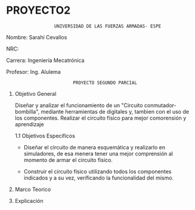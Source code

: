 # PROYECTO2

                      UNIVERSIDAD DE LAS FUERZAS ARMADAS- ESPE

Nombre: Sarahí Cevallos
 
NRC: 

Carrera: Ingeniería Mecatrónica 

Profesor: Ing. Alulema

                             PROYECTO SEGUNDO PARCIAL 

1. Objetivo General

    Diseñar y analizar el funcionamiento de un "Circuito conmutador-bombilla", mediante herramientas de digitales y, tambien con el uso de los componentes. Realizar el circuito físico para mejor comorensión y aprendizaje

    1.1 Objetivos Específicos 

    - Diseñar el circuito de manera esquemática y realizarlo en simuladores, de esa menera tener una mejor comprensión al momento de armar el circuito físico.

    - Construir el circuito físico utilizando todos los componentes indicados y a su vez, verificando la funcionalidad del mismo.

2. Marco Teorico 

3. Explicación 


